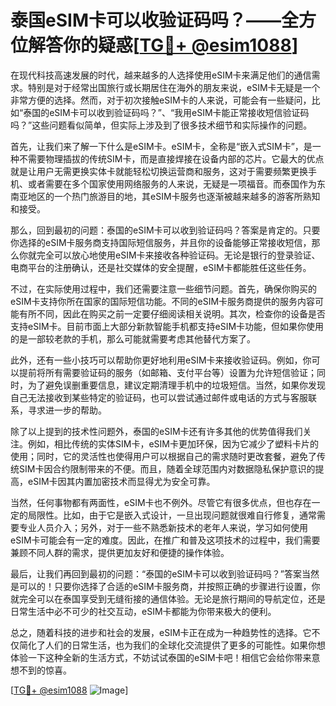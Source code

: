 # 泰国eSIM卡可以收验证码吗？——全方位解答你的疑惑[[TG💪+ @esim1088](https://t.me/s/esim1088)]

在现代科技高速发展的时代，越来越多的人选择使用eSIM卡来满足他们的通信需求。特别是对于经常出国旅行或长期居住在海外的朋友来说，eSIM卡无疑是一个非常方便的选择。然而，对于初次接触eSIM卡的人来说，可能会有一些疑问，比如“泰国的eSIM卡可以收到验证码吗？”、“我用eSIM卡能正常接收短信验证码吗？”这些问题看似简单，但实际上涉及到了很多技术细节和实际操作的问题。

首先，让我们来了解一下什么是eSIM卡。eSIM卡，全称是“嵌入式SIM卡”，是一种不需要物理插拔的传统SIM卡，而是直接焊接在设备内部的芯片。它最大的优点就是让用户无需更换实体卡就能轻松切换运营商和服务，这对于需要频繁更换手机、或者需要在多个国家使用网络服务的人来说，无疑是一项福音。而泰国作为东南亚地区的一个热门旅游目的地，其eSIM卡服务也逐渐被越来越多的游客所熟知和接受。

那么，回到最初的问题：泰国的eSIM卡可以收到验证码吗？答案是肯定的。只要你选择的eSIM卡服务商支持国际短信服务，并且你的设备能够正常接收短信，那么你就完全可以放心地使用eSIM卡来接收各种验证码。无论是银行的登录验证、电商平台的注册确认，还是社交媒体的安全提醒，eSIM卡都能胜任这些任务。

不过，在实际使用过程中，我们还需要注意一些细节问题。首先，确保你购买的eSIM卡支持你所在国家的国际短信功能。不同的eSIM卡服务商提供的服务内容可能有所不同，因此在购买之前一定要仔细阅读相关说明。其次，检查你的设备是否支持eSIM卡。目前市面上大部分新款智能手机都支持eSIM卡功能，但如果你使用的是一部较老款的手机，那么可能就需要考虑其他替代方案了。

此外，还有一些小技巧可以帮助你更好地利用eSIM卡来接收验证码。例如，你可以提前将所有需要验证码的服务（如邮箱、支付平台等）设置为允许短信验证；同时，为了避免误删重要信息，建议定期清理手机中的垃圾短信。当然，如果你发现自己无法接收到某些特定的验证码，也可以尝试通过邮件或电话的方式与客服联系，寻求进一步的帮助。

除了以上提到的技术性问题外，泰国的eSIM卡还有许多其他的优势值得我们关注。例如，相比传统的实体SIM卡，eSIM卡更加环保，因为它减少了塑料卡片的使用；同时，它的灵活性也使得用户可以根据自己的需求随时更改套餐，避免了传统SIM卡因合约限制带来的不便。而且，随着全球范围内对数据隐私保护意识的提高，eSIM卡因其内置加密技术而显得尤为安全可靠。

当然，任何事物都有两面性，eSIM卡也不例外。尽管它有很多优点，但也存在一定的局限性。比如，由于它是嵌入式设计，一旦出现问题就很难自行修复，通常需要专业人员介入；另外，对于一些不熟悉新技术的老年人来说，学习如何使用eSIM卡可能会有一定的难度。因此，在推广和普及这项技术的过程中，我们需要兼顾不同人群的需求，提供更加友好和便捷的操作体验。

最后，让我们再回到最初的问题：“泰国的eSIM卡可以收到验证码吗？”答案当然是可以的！只要你选择了合适的eSIM卡服务商，并按照正确的步骤进行设置，你就完全可以在泰国享受到无缝衔接的通信体验。无论是旅行期间的导航定位，还是日常生活中必不可少的社交互动，eSIM卡都能为你带来极大的便利。

总之，随着科技的进步和社会的发展，eSIM卡正在成为一种趋势性的选择。它不仅简化了人们的日常生活，也为我们的全球化交流提供了更多的可能性。如果你想体验一下这种全新的生活方式，不妨试试泰国的eSIM卡吧！相信它会给你带来意想不到的惊喜。

[[TG💪+ @esim1088](https://t.me/s/esim1088) ![Image](https://i.postimg.cc/4NQfJmqS/Snipaste-2025-05-13-00-14-12.png)]